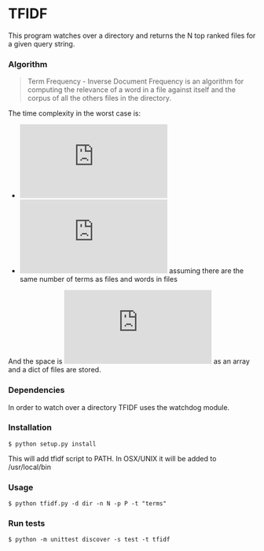 # TFIDF 

This program watches over a directory and returns the N top ranked files for a given query string.

### Algorithm
>Term Frequency - Inverse Document Frequency is an algorithm for computing the relevance of a word in a file against itself and the corpus of all the others files in the directory.

The time complexity in the worst case is:

- ![equation](https://latex.codecogs.com/gif.latex?O%28n%5E3%29%5C%20on%5C%20single%5C%20thread)
- ![equation](https://latex.codecogs.com/gif.latex?O%28n%5E2%29%5C%20on%5C%20multithread)
assuming there are the same number of terms as files and words in files

And the space is ![equation](https://latex.codecogs.com/gif.latex?O%282n%29) as an array and a dict of files are stored.

### Dependencies
In order to watch over a directory TFIDF uses the watchdog module.

### Installation
`$ python setup.py install`

This will add tfidf script to PATH. In OSX/UNIX it will be added to /usr/local/bin

### Usage
`$ python tfidf.py -d dir -n N -p P -t "terms"`

### Run tests
`$ python -m unittest discover -s test -t tfidf`
